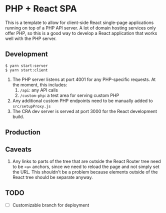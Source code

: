 # PHP + React SPA

This is a template to allow for client-side React single-page applications running on top of a PHP API server. A lot of domain hosting services only offer PHP, so this is a good way to develop a React application that works well with the PHP server.

## Development

```
$ yarn start:server
$ yarn start:client
```

1. The PHP server listens at port 4001 for any PHP-specific requests. At the moment, this includes:
   1. `/api`: any API calls
   2. `/custom-php`: a test area for serving custom PHP
2. Any additional custom PHP endpoints need to be manually added to `src/setupProxy.js`
3. The CRA dev server is served at port 3000 for the React development build.

## Production

## Caveats

1. Any links to parts of the tree that are outside the React Router tree need to be `<a>` anchors, since we need to reload the page and not simply set the URL. This shouldn't be a problem because elements outside of the React tree should be separate anyway.

## TODO

- [ ] Customizable branch for deployment
